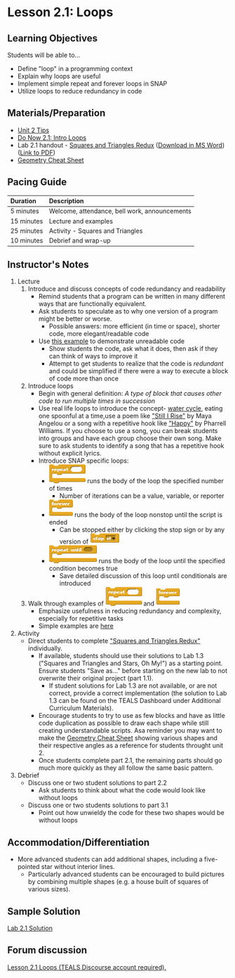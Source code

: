 # Lesson 2.1: Loops

## Learning Objectives

Students will be able to...

* Define "loop" in a programming context
* Explain why loops are useful
* Implement simple repeat and forever loops in SNAP
* Utilize loops to reduce redundancy in code

## Materials/Preparation

* [Unit 2 Tips](https://github.com/doingweb/introduction-to-computer-science/tree/2be097d7d27009602b7796d96f71602e46923ac4/unit_2_tips.md)
* [Do Now 2.1: Intro Loops](do_now_21.md)
* Lab 2.1 handout - [Squares and Triangles Redux](lab_21.md) \([Download in MS Word](https://github.com/TEALSK12/introduction-to-computer-science/raw/master/Unit%202%20Word/Lab%202.1%20Triangles%20and%20Squares%20Redux.docx)\) \([Link to PDF](https://github.com/TEALSK12/introduction-to-computer-science/raw/master/Unit%202%20PDF/Lab%202.1%20Triangles%20and%20Squares%20Redux.pdf)\)
* [Geometry Cheat Sheet](https://www.math-salamanders.com/image-files/geometry-cheat-sheet-2-2d-shapes.gif)

## Pacing Guide

| Duration | Description |
| :--- | :--- |
| 5 minutes | Welcome, attendance, bell work, announcements |
| 15 minutes | Lecture and examples |
| 25 minutes | Activity - Squares and Triangles |
| 10 minutes | Debrief and wrap-up |

## Instructor's Notes

1. Lecture
   1. Introduce and discuss concepts of code redundancy and readability
      * Remind students that a program can be written in many different ways that are functionally equivalent.
      * Ask students to speculate as to why one version of a program might be better or worse.
        * Possible answers: more efficient \(in time or space\), shorter code, more elegant/readable code
      * Use [this example](http://snap.berkeley.edu/snapsource/snap.html#present:Username=brettwo&ProjectName=Lesson%202.1%20Example) to demonstrate unreadable code
        * Show students the code, ask what it does, then ask if they can think of ways to improve it
        * Attempt to get students to realize that the code is _redundant_ and could be simplified if there were a way to execute a block of code more than once
   2. Introduce loops
      * Begin with general definition: _A type of block that causes other code to run multiple times in succession_
      * Use real life loops to introduce the concept- [water cycle](https://pmm.nasa.gov/education/water-cycle), eating one spoonful at a time,use a poem like ["Still I Rise"](https://m.poets.org/poetsorg/poem/still-i-rise) by Maya Angelou or a song with a repetitive hook like ["Happy"](https://genius.com/Pharrell-williams-happy-lyrics) by Pharrell Williams. If you choose to use a song, you can break students into groups and have each group choose their own song.  Make sure to ask students to identify a song that has a repetitive hook without explicit lyrics.
      * Introduce SNAP specific loops:
        * ![](../../.gitbook/assets/repeat.png) runs the body of the loop the specified number of times
          * Number of iterations can be a value, variable, or reporter
        * ![](../../.gitbook/assets/forever.png) runs the body of the loop nonstop until the script is ended
          * Can be stopped either by clicking the stop sign or by any version of ![](../../.gitbook/assets/stop.png)
        * ![](../../.gitbook/assets/repeat-until.png) runs the body of the loop until the specified condition becomes true
          * Save detailed discussion of this loop until conditionals are introduced
   3. Walk through examples of ![](../../.gitbook/assets/repeat.png) and ![](../../.gitbook/assets/forever.png)
      * Emphasize usefulness in reducing redundancy and complexity, especially for repetitive tasks
      * Simple examples are [here](http://snap.berkeley.edu/snapsource/snap.html#present:Username=brettwo&ProjectName=Lesson%202.1%20Example)
2. Activity
   * Direct students to complete ["Squares and Triangles Redux"](lab_21.md) individually.  
     * If available, students should use their solutions to Lab 1.3 \("Squares and Triangles and Stars, Oh My!"\) as a starting point.  Ensure students "Save as..." before starting on the new lab to not overwrite their original project \(part 1.1\).
       * If student solutions for Lab 1.3 are not available, or are not correct, provide a correct implementation \(the solution to Lab 1.3 can be found on the TEALS Dashboard under Additional Curriculum Materials\).
     * Encourage students to try to use as few blocks and have as little code duplication as possible to draw each shape while still creating understandable scripts. Asa reminder you may want to make the [Geometry Cheat Sheet](https://www.math-salamanders.com/image-files/geometry-cheat-sheet-2-2d-shapes.gif) showing various shapes and their respective angles as a reference for students throught unit 2.
     * Once students complete part 2.1, the remaining parts should go much more quickly as they all follow the same basic pattern.
3. Debrief
   * Discuss one or two student solutions to part 2.2
     * Ask students to think about what the code would look like without loops
   * Discuss one or two students solutions to part 3.1
     * Point out how unwieldy the code for these two shapes would be without loops

## Accommodation/Differentiation

* More advanced students can add additional shapes, including a five-pointed star without interior lines.  
  * Particularly advanced students can be encouraged to build pictures by combining multiple shapes \(e.g. a house built of squares of various sizes\).

## Sample Solution

[Lab 2.1 Solution](https://github.com/TEALSK12/introduction-to-computer-science-instructor/blob/master/curriculum/Sample%20Project%20Solutions.md)

## Forum discussion

 [Lesson 2.1 Loops \(TEALS Discourse account required\).](http://forums.tealsk12.org/c/intro-unit-2-loops/lesson-2-1-loops)

